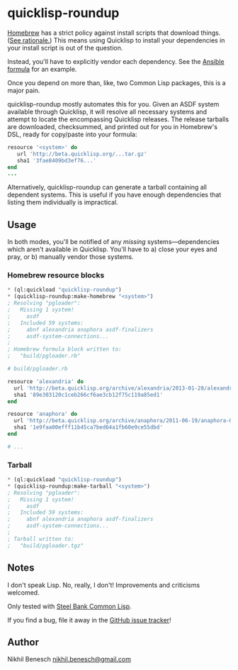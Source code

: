 # quicklisp-roundup

[Homebrew][homebrew] has a strict policy against install scripts that
download things. ([See rationale.][install-script-rationale]) This means
using Quicklisp to install your dependencies in your install script is out
of the question.

Instead, you'll have to explicitly vendor each dependency. See the
[Ansible formula][ansible-formula] for an example.

Once you depend on more than, like, two Common Lisp packages, this is a major
pain.

quicklisp-roundup mostly automates this for you. Given an ASDF system
available through Quicklisp, it will resolve all necessary systems and attempt
to locate the encompassing Quicklisp releases. The release tarballs are
downloaded, checksummed, and printed out for you in Homebrew's DSL, ready
for copy/paste into your formula:

```ruby
resource '<system>' do
   url 'http://beta.quicklisp.org/...tar.gz'
   sha1 '3fae8409bd3ef76...'
end
...
```

Alternatively, quicklisp-roundup can generate a tarball containing all dependent
systems. This is useful if you have enough dependencies that listing them
individually is impractical.

## Usage

In both modes, you'll be notified of any *missing* systems—dependencies which
aren't available in Quicklisp. You'll have to a) close your eyes and pray, or b)
manually vendor those systems.

### Homebrew resource blocks

```lisp
* (ql:quickload "quicklisp-roundup")
* (quicklisp-roundup:make-homebrew "<system>")
; Resolving "pgloader":
;   Missing 1 system!
;     asdf
;   Included 59 systems:
;     abnf alexandria anaphora asdf-finalizers
;     asdf-system-connections...
;
; Homebrew formula block written to:
;   "build/pgloader.rb"
```


```ruby
# build/pgloader.rb

resource 'alexandria' do
  url 'http://beta.quicklisp.org/archive/alexandria/2013-01-28/alexandria-20130128-git.tgz'
  sha1 '89e303120c1ceb266cf6ae3cb12f75c119a85ed1'
end

resource 'anaphora' do
  url 'http://beta.quicklisp.org/archive/anaphora/2011-06-19/anaphora-0.9.4.tgz'
  sha1 '1e9faa00efff11b45ca7bed64a1fb60e9ce55dbd'
end

# ...
```

### Tarball

```lisp
* (ql:quickload "quicklisp-roundup")
* (quicklisp-roundup:make-tarball "<system>")
; Resolving "pgloader":
;   Missing 1 system!
;     asdf
;   Included 59 systems:
;     abnf alexandria anaphora asdf-finalizers
;     asdf-system-connections...
;
; Tarball written to:
;   "build/pgloader.tgz"
```

## Notes

I don't speak Lisp. No, really, I don't! Improvements and criticisms welcomed.

Only tested with [Steel Bank Common Lisp](http://www.sbcl.org).

If you find a bug, file it away in the [GitHub issue tracker][issues]!


## Author

Nikhil Benesch <nikhil.benesch@gmail.com>

[ansible-formula]: https://github.com/Homebrew/homebrew-core/blob/master/Formula/ansible.rb#L23
[homebrew]: https://brew.sh
[install-script-rationale]:
https://github.com/Homebrew/brew/blob/master/docs/Formula-Cookbook.md#specifying-gems-python-modules-go-projects-etc-as-dependencies
[issues]: https://github.com/benesch/quicklisp-homebrew-roundup/issues
